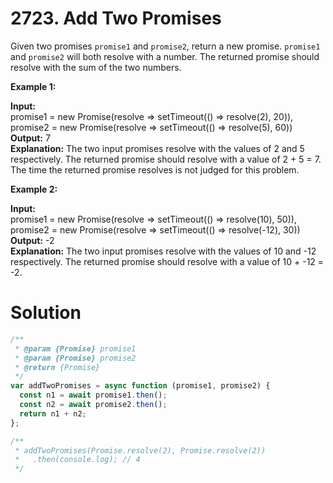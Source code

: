 # 2723. Add Two Promises

Given two promises `promise1` and `promise2`, return a new promise. `promise1` and `promise2` will both resolve with a number. The returned promise should resolve with the sum of the two numbers.

**Example 1:**

**Input:** <br>
promise1 = new Promise(resolve => setTimeout(() => resolve(2), 20)), <br>
promise2 = new Promise(resolve => setTimeout(() => resolve(5), 60))<br>
**Output:** 7<br>
**Explanation:** The two input promises resolve with the values of 2 and 5 respectively. The returned promise should resolve with a value of 2 + 5 = 7. The time the returned promise resolves is not judged for this problem.<br>

**Example 2:**

**Input:** <br>
promise1 = new Promise(resolve => setTimeout(() => resolve(10), 50)), <br>
promise2 = new Promise(resolve => setTimeout(() => resolve(-12), 30))<br>
**Output:** -2<br>
**Explanation:** The two input promises resolve with the values of 10 and -12 respectively. The returned promise should resolve with a value of 10 + -12 = -2.<br>

# Solution

```js
/**
 * @param {Promise} promise1
 * @param {Promise} promise2
 * @return {Promise}
 */
var addTwoPromises = async function (promise1, promise2) {
  const n1 = await promise1.then();
  const n2 = await promise2.then();
  return n1 + n2;
};

/**
 * addTwoPromises(Promise.resolve(2), Promise.resolve(2))
 *   .then(console.log); // 4
 */
```
